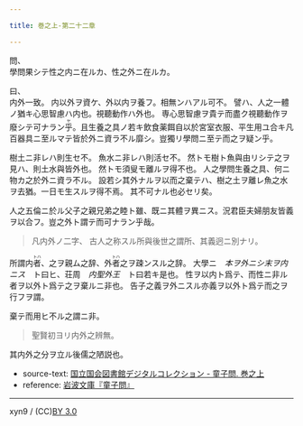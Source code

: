```yaml
---

title: 巻之上-第二十二章

---
```



問、  
學問果シテ性之内ニ在ルカ、性之外ニ在ルカ。

曰、  
内外一致。
内以外ヲ資ケ、外以内ヲ養フ。相無ンハアル可不。
譬ハ、人之一體ノ猶キ心思智慮ハ内也。視聽動作ハ外也。
専心思智慮ヲ貴テ而盡ク視聽動作ヲ廢シテ可ナラン<ruby><rb>乎</rb><rp>(</rp><rt>ヤ</rt><rp>)</rp></ruby>。且生養之具ノ若キ飲食薬餌自以於宮室衣服、平生用ユ合キ凡百器具ニ至ルマテ皆於外ニ資ラ不ル靡シ。豈獨リ學問ニ至テ而之ヲ疑ン乎。

樹土ニ非レハ則生セ不。
魚水ニ非レハ則活セ不。
然トモ樹ト魚與由リシテ之ヲ見ハ、則土水與皆外也。
然トモ須叟モ離ルヲ得不也。
人之學問生養之具、何ニ物カ之於外ニ資ラ不ル。
設若シ其外ナルヲ以而之棄テハ、樹之土ヲ離レ魚之水ヲ去猶。一日モ生スルヲ得不焉。
其不可ナル也必セリ矣。

人之五倫ニ於ル父子之親兄弟之睦ト雖、既ニ其體ヲ異ニス。況君臣夫婦朋友皆義ヲ以合フ。豈之外ト謂テ而可ナラン乎哉。

> 凡内外ノ二字、
> 古人之称スル所與後世之謂所、其義迥ニ別ナリ。

所謂内<ruby><rb>者</rb><rp>(</rp><rt>トハ</rt><rp>)</rp></ruby>、之ヲ親ム之辞、外<ruby><rb>者</rb><rp>(</rp><rt>トハ</rt><rp>)</rp></ruby>之ヲ疎ンスル之辞。
大學ニ　<cite>本ヲ外ニシ末ヲ内ニス</cite>　ト曰ヒ、荘周　<cite>内聖外王</cite>　ト曰若キ是也。
性ヲ以内ト爲テ、而性ニ非ル者ヲ以外ト爲テ之ヲ棄ルニ非也。
告子之義ヲ外ニスル亦義ヲ以外ト爲テ而之ヲ行フヲ謂。

棄テ而用ヒ不ル之謂ニ非。

> 聖賢初ヨリ内外之辨無。

其内外之分ヲ立ル後儒之陋説也。





* source-text: [国立国会図書館デジタルコレクション - 童子問. 巻之上](http://dl.ndl.go.jp/info:ndljp/pid/757852/21)
* reference: [岩波文庫『童子問』](http://iss.ndl.go.jp/books/R100000002-I000001238419-00)

---
xyn9 / (CC)[BY 3.0](https://creativecommons.org/licenses/by/3.0/deed)
